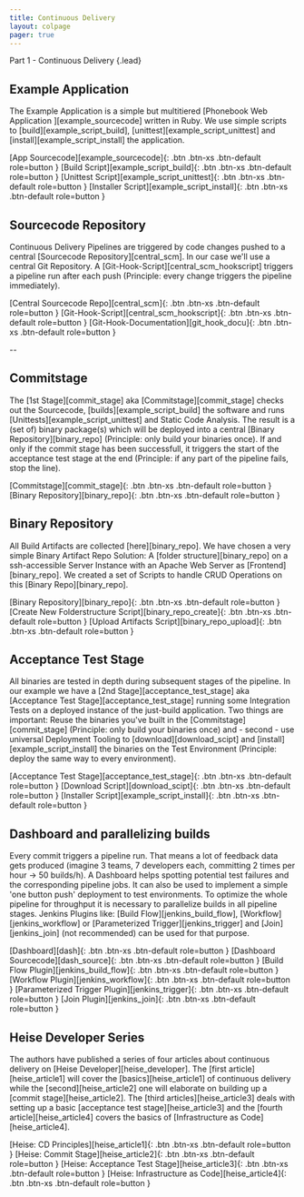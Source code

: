 ```yaml
---
title: Continuous Delivery
layout: colpage
pager: true
---
```

Part 1 - Continuous Delivery
{.lead}

<div class="row" markdown="1">
<div class="col-md-6">

<h2>Example Application</h2>

The Example Application is a simple but multitiered [Phonebook Web Application ][example_sourcecode] written in Ruby. We use simple scripts to [build][example_script_build], [unittest][example_script_unittest] and [install][example_script_install] the application.

[App Sourcecode][example_sourcecode]{: .btn .btn-xs .btn-default role=button }
[Build Script][example_script_build]{: .btn .btn-xs .btn-default role=button }
[Unittest Script][example_script_unittest]{: .btn .btn-xs .btn-default role=button }
[Installer Script][example_script_install]{: .btn .btn-xs .btn-default role=button }

</div>
<div class="col-md-6" markdown="1">

<h2>Sourcecode Repository</h2>

Continuous Delivery Pipelines are triggered by code changes pushed to a central [Sourcecode Repository][central_scm]. In our case we'll use a central Git Repository.
A [Git-Hook-Script][central_scm_hookscript] triggers a pipeline run after each push (Principle: every change triggers the pipeline immediately).

[Central Sourcecode Repo][central_scm]{: .btn .btn-xs .btn-default role=button }
[Git-Hook-Script][central_scm_hookscript]{: .btn .btn-xs .btn-default role=button }
[Git-Hook-Documentation][git_hook_docu]{: .btn .btn-xs .btn-default role=button }

</div>
</div>
--
<div class="row">
<div class="col-md-6">

<h2>Commitstage</h2>

The [1st Stage][commit_stage] aka [Commitstage][commit_stage] checks out the Sourcecode, [builds][example_script_build] the software and runs [Unittests][example_script_unittest] and Static Code Analysis. The result is a (set of) binary package(s) which will be deployed into a central [Binary Repository][binary_repo] (Principle: only build your binaries once). If and only if the commit stage has been successfull, it triggers the start of the acceptance test stage at the end (Principle: if any part of the pipeline fails, stop the line).

[Commitstage][commit_stage]{: .btn .btn-xs .btn-default role=button }
[Binary Repository][binary_repo]{: .btn .btn-xs .btn-default role=button }

</div>
<div class="col-md-6">

<h2>Binary Repository</h2>

All Build Artifacts are collected [here][binary_repo]. We have chosen a very simple Binary Artifact Repo Solution: A [folder structure][binary_repo] on a ssh-accessible Server Instance with an Apache Web Server as [Frontend][binary_repo]. We created a set of Scripts to handle CRUD Operations on this [Binary Repo][binary_repo].

[Binary Repository][binary_repo]{: .btn .btn-xs .btn-default role=button }
[Create New Folderstructure Script][binary_repo_create]{: .btn .btn-xs .btn-default role=button }
[Upload Artifacts Script][binary_repo_upload]{: .btn .btn-xs .btn-default role=button }

</div>
</div>

<div class="row" markdown="1">
<div class="col-md-6">

<h2>Acceptance Test Stage</h2>

All binaries are tested in depth during subsequent stages of the pipeline. In our example we have a [2nd Stage][acceptance_test_stage] aka [Acceptance Test Stage][acceptance_test_stage] running some Integration Tests on a deployed instance of the just-build application. Two things are important: Reuse the binaries you've built in the [Commitstage][commit_stage] (Principle: only build your binaries once) and - second - use universal Deployment Tooling to [download][download_scipt] and [install][example_script_install] the binaries on the Test Environment (Principle: deploy the same way to every environment).  

[Acceptance Test Stage][acceptance_test_stage]{: .btn .btn-xs .btn-default role=button }
[Download Script][download_scipt]{: .btn .btn-xs .btn-default role=button }
[Installer Script][example_script_install]{: .btn .btn-xs .btn-default role=button }

</div>
<div class="col-md-6" markdown="1">

<h2>Dashboard and parallelizing builds</h2>

Every commit triggers a pipeline run. That means a lot of feedback data gets produced (imagine 3 teams, 7 developers each, committing 2 times per hour -> 50 builds/h). A Dashboard helps spotting potential test failures and the corresponding pipeline jobs. It can also be used to implement a simple 'one button push' deployment to test environments.
To optimize the whole pipeline for throughput it is necessary to parallelize builds in all pipeline stages. Jenkins Plugins like: [Build Flow][jenkins_build_flow], [Workflow][jenkins_workflow] or [Parameterized Trigger][jenkins_trigger] and [Join][jenkins_join] (not recommended) can be used for that purpose.

[Dashboard][dash]{: .btn .btn-xs .btn-default role=button }
[Dashboard Sourcecode][dash_source]{: .btn .btn-xs .btn-default role=button }
[Build Flow Plugin][jenkins_build_flow]{: .btn .btn-xs .btn-default role=button }
[Workflow Plugin][jenkins_workflow]{: .btn .btn-xs .btn-default role=button }
[Parameterized Trigger Plugin][jenkins_trigger]{: .btn .btn-xs .btn-default role=button }
[Join Plugin][jenkins_join]{: .btn .btn-xs .btn-default role=button }

</div>
</div>

<div class="row" markdown="1">
<div class="col-md-6">

<h2>Heise Developer Series</h2>

The authors have published a series of four articles about continuous delivery on [Heise Developer][heise_developer]. The [first article][heise_article1] will cover the [basics][heise_article1] of continuous delivery while the [second][heise_article2] one will elaborate on building up a [commit stage][heise_article2]. The [third articles][heise_article3] deals with setting up a basic [acceptance test stage][heise_article3] and the [fourth article][heise_article4] covers the basics of [Infrastructure as Code][heise_article4].

[Heise: CD Principles][heise_article1]{: .btn .btn-xs .btn-default role=button }
[Heise: Commit Stage][heise_article2]{: .btn .btn-xs .btn-default role=button }
[Heise: Acceptance Test Stage][heise_article3]{: .btn .btn-xs .btn-default role=button }
[Heise: Infrastructure as Code][heise_article4]{: .btn .btn-xs .btn-default role=button }

</div>
</div>
